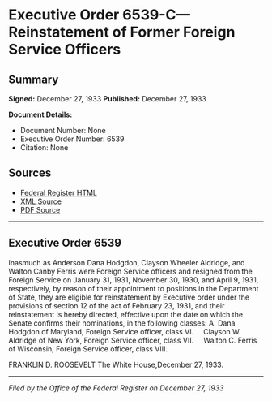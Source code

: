 # Executive Order 6539-C—Reinstatement of Former Foreign Service Officers

## Summary

**Signed:** December 27, 1933
**Published:** December 27, 1933

**Document Details:**
- Document Number: None
- Executive Order Number: 6539
- Citation: None

## Sources
- [Federal Register HTML](https://www.presidency.ucsb.edu/documents/executive-order-6539-c-reinstatement-former-foreign-service-officers)
- [XML Source](None)
- [PDF Source](None)

---

## Executive Order 6539

Inasmuch as Anderson Dana Hodgdon, Clayson Wheeler Aldridge, and Walton Canby Ferris were Foreign Service officers and resigned from the Foreign Service on January 31, 1931, November 30, 1930, and April 9, 1931, respectively, by reason of their appointment to positions in the Department of State, they are eligible for reinstatement by Executive order under the provisions of section 12 of the act of February 23, 1931, and their reinstatement is hereby directed, effective upon the date on which the Senate confirms their nominations, in the following classes:
A. Dana Hodgdon of Maryland, Foreign Service officer, class VI.     Clayson W. Aldridge of New York, Foreign Service officer, class VII.     Walton C. Ferris of Wisconsin, Foreign Service officer, class VIII.

FRANKLIN D. ROOSEVELT
The White House,December 27, 1933.

---

*Filed by the Office of the Federal Register on December 27, 1933*
